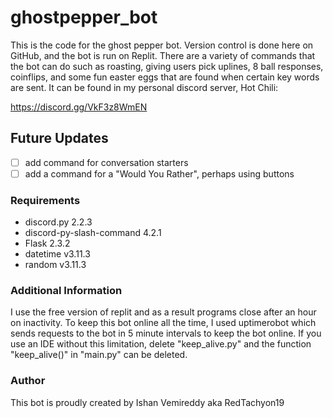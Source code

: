 # ghostpepper_bot
This is the code for the ghost pepper bot. Version control is done here on GitHub, and the bot is run on Replit.
There are a variety of commands that the bot can do such as roasting, giving users pick uplines, 8 ball responses, coinflips, and some fun easter eggs that are found when certain key words are sent. It can be found in my personal discord server, Hot Chili:

https://discord.gg/VkF3z8WmEN

## Future Updates
- [ ] add command for conversation starters
- [ ] add a command for a "Would You Rather", perhaps using buttons

### Requirements
* discord.py 2.2.3
* discord-py-slash-command 4.2.1
* Flask 2.3.2
* datetime v3.11.3
* random v3.11.3

### Additional Information
I use the free version of replit and as a result programs close after an hour on inactivity. To keep this bot online all the time, I used uptimerobot which sends requests to the bot in 5 minute intervals to keep the bot online. If you use an IDE without this limitation, delete "keep_alive.py" and the function "keep_alive()" in "main.py" can be deleted.

### Author
This bot is proudly created by Ishan Vemireddy aka RedTachyon19
